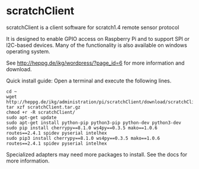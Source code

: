 # scratchClient
scratchClient is a client software for scratch1.4 remote sensor protocol

It is designed to enable GPIO access on Raspberry Pi and to support SPI or I2C-based devices. Many of the functionality is also available on windows operating system.

See http://heppg.de/ikg/wordpress/?page_id=6 for more information and download.

Quick install guide: Open a terminal and execute the following lines.
```  
cd ~
wget http://heppg.de/ikg/administration/pi/scratchClient/download/scratchClient.tar.gz
tar xzf scratchClient.tar.gz
chmod +r -R scratchClient/
sudo apt-get update
sudo apt-get install python-pip python3-pip python-dev python3-dev
sudo pip install cherrypy==8.1.0 ws4py==0.3.5 mako==1.0.6 routes==2.4.1 spidev pyserial intelhex
sudo pip3 install cherrypy==8.1.0 ws4py==0.3.5 mako==1.0.6 routes==2.4.1 spidev pyserial intelhex
```

Specialized adapters may need more packages to install. See the docs for more information.